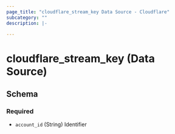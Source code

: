 ```yaml
---
page_title: "cloudflare_stream_key Data Source - Cloudflare"
subcategory: ""
description: |-
  
---
```


# cloudflare_stream_key (Data Source)




<!-- schema generated by tfplugindocs -->
## Schema

### Required

- `account_id` (String) Identifier



